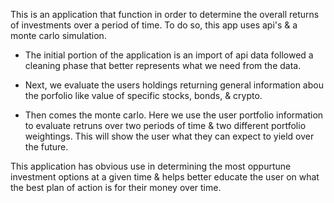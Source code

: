 This is an application that function in order to determine the overall returns of investments over a period of time. To do so, this app uses api's & a monte carlo simulation. 

- The initial portion of the application is an import of api data followed a cleaning phase that better represents what we need from the data. 

- Next, we evaluate the users holdings returning general information abou the porfolio like value of specific stocks, bonds, & crypto.

- Then comes the monte carlo. Here we use the user portfolio information to evaluate retruns over two periods of time & two different portfolio weightings. This will show the user what they can expect to yield over the future.

This application has obvious use in determining the most oppurtune investment options at a given time & helps better educate the user on what the best plan of action is for their money over time. 
